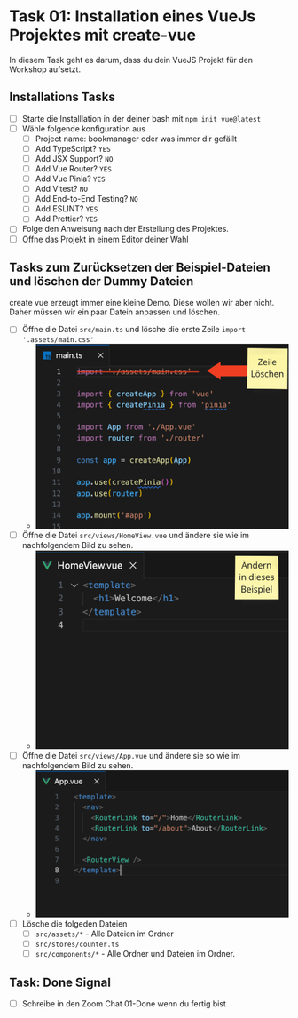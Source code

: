 # Task 01: Installation eines VueJs Projektes mit create-vue

In diesem Task geht es darum, dass du dein VueJS Projekt für den Workshop aufsetzt.

## Installations Tasks

- [ ] Starte die Installlation in der deiner bash mit `npm init vue@latest`
- [ ] Wähle folgende konfiguration aus
  - [ ] Project name: bookmanager oder was immer dir gefällt
  - [ ] Add TypeScript? `YES`
  - [ ] Add JSX Support? `NO`
  - [ ] Add Vue Router? `YES`
  - [ ] Add Vue Pinia? `YES`
  - [ ] Add Vitest? `NO`
  - [ ] Add End-to-End Testing? `NO`
  - [ ] Add ESLINT? `YES`
  - [ ] Add Prettier? `YES`
- [ ] Folge den Anweisung nach der Erstellung des Projektes.
- [ ] Öffne das Projekt in einem Editor deiner Wahl

## Tasks zum Zurücksetzen der Beispiel-Dateien und löschen der Dummy Dateien

create vue erzeugt immer eine kleine Demo. Diese wollen wir aber nicht. Daher müssen wir ein paar Datein anpassen und löschen.

- [ ] Öffne die Datei `src/main.ts` und lösche die erste Zeile `import '.assets/main.css'`
  - ![](img/main.ts.png)
- [ ] Öffne die Datei `src/views/HomeView.vue` und ändere sie wie im nachfolgendem Bild zu sehen.
  - ![](img/homeview.vue.png)
- [ ] Öffne die Datei `src/views/App.vue` und ändere sie so wie im nachfolgendem Bild zu sehen.
  - ![](img/app.vue.png)
- [ ] Lösche die folgeden Dateien
  - [ ] `src/assets/*` - Alle Dateien im Ordner
  - [ ] `src/stores/counter.ts`
  - [ ] `src/components/*` - Alle Ordner und Dateien im Ordner.

## Task: Done Signal

- [ ] Schreibe in den Zoom Chat 01-Done wenn du fertig bist
